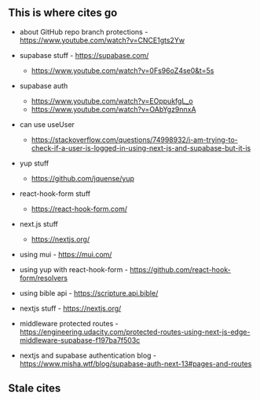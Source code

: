 ## This is where cites go

- about GitHub repo branch protections - https://www.youtube.com/watch?v=CNCE1gts2Yw


- supabase stuff - https://supabase.com/
    - https://www.youtube.com/watch?v=0Fs96oZ4se0&t=5s
- supabase auth
    - https://www.youtube.com/watch?v=EOppukfgL_o
    - https://www.youtube.com/watch?v=OAbYgz9nnxA

- can use useUser
    - https://stackoverflow.com/questions/74998932/i-am-trying-to-check-if-a-user-is-logged-in-using-next-js-and-supabase-but-it-is


- yup stuff
    - https://github.com/jquense/yup



- react-hook-form stuff
    - https://react-hook-form.com/



- next.js stuff
    - https://nextjs.org/


- using mui - https://mui.com/

- using yup with react-hook-form - https://github.com/react-hook-form/resolvers



- using bible api - https://scripture.api.bible/

- nextjs stuff - https://nextjs.org/



- middleware protected routes - https://engineering.udacity.com/protected-routes-using-next-js-edge-middleware-supabase-f197ba7f503c
- nextjs and supabase authentication blog - https://www.misha.wtf/blog/supabase-auth-next-13#pages-and-routes



## Stale cites
